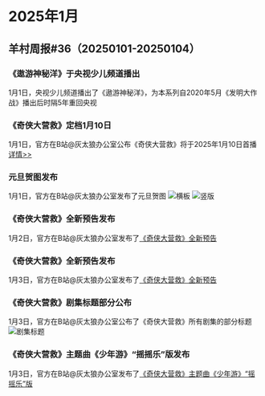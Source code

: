 # 2025年1月
## 羊村周报#36（20250101-20250104）
### 《遨游神秘洋》于央视少儿频道播出
1月1日，央视少儿频道播出了《遨游神秘洋》，为本系列自2020年5月《发明大作战》播出后时隔5年重回央视
### 《奇侠大营救》定档1月10日
1月1日，官方在B站@灰太狼办公室公布《奇侠大营救》将于2025年1月10日首播[详情>>](https://www.bilibili.com/video/BV1N16SYoE2e/)
### 元旦贺图发布
1月1日，官方在B站@灰太狼办公室发布了元旦贺图
![横板](https://s1.imagehub.cc/images/2025/01/06/bf2ef6ba10a0825515c6a6bafd964304.jpg)
![竖版](https://s1.imagehub.cc/images/2025/01/06/88dc61797dbe6978e099de3d767ada07.jpg)
### 《奇侠大营救》全新预告发布
1月2日，官方在B站@灰太狼办公室发布了[《奇侠大营救》全新预告](https://www.bilibili.com/video/BV1HR66YfEbY/)
### 《奇侠大营救》全新预告发布
1月3日，官方在B站@灰太狼办公室发布了[《奇侠大营救》全新预告](https://www.bilibili.com/video/BV11762YEEiR/)
### 《奇侠大营救》剧集标题部分公布
1月3日，官方在B站@灰太狼办公室公布了《奇侠大营救》所有剧集的部分标题
![剧集标题](https://s1.imagehub.cc/images/2025/01/06/01bc438dda5c6e2e4823281b47f8e61a.png)
### 《奇侠大营救》主题曲《少年游》“摇摇乐”版发布
1月3日，官方在B站@灰太狼办公室发布了[《奇侠大营救》主题曲《少年游》“摇摇乐”版](https://www.bilibili.com/video/BV1QwrEYUEyk/)